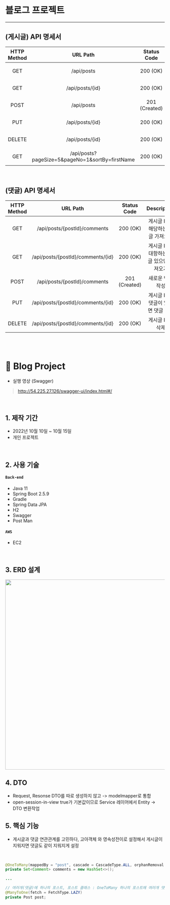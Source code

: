 # 블로그 프로젝트
---------
## (게시글) API 명세서
|HTTP Method|URL Path|Status Code|Description|
|:-----:|:-----:|:-----:|:-----:|
| GET | /api/posts | 200 (OK) | 모든 게시글 가져오기 |
| GET | /api/posts/{id} | 200 (OK) | 한 개의 게시글 가져오기 |
| POST | /api/posts | 201 (Created) | 새로운 게시글 작성 |
| PUT | /api/posts/{id} | 200 (OK) | 게시글 ID로 게시글 수정 |
| DELETE | /api/posts/{id} | 200 (OK) | 게시글 ID로 삭제 |
| GET | /api/posts?pageSize=5&pageNo=1&sortBy=firstName | 200 (OK) | 게시글 페이징 |


<br>

## (댓글) API 명세서
|HTTP Method|URL Path|Status Code|Description|
|:-----:|:-----:|:-----:|:-----:|
| GET | /api/posts/{postId}/comments | 200 (OK) | 게시글 ID에 해당하는 댓글 가져오기 |
| GET | /api/posts/{postId}/comments/{id} | 200 (OK) | 게시글 ID에 대항하는 댓글 있으면 가져오기 |
| POST | /api/posts/{postId}/comments | 201 (Created) | 새로운 댓글 작성 |
| PUT | /api/posts/{postId}/comments/{id} | 200 (OK) | 게시글 ID로 댓글이 있다면 댓글 수정 |
| DELETE | /api/posts/{postId}/comments/{id} | 200 (OK) | 게시글 ID로 삭제 |


<br>
<br>

# :pushpin: Blog Project
- 실행 영상 (Swagger)
> http://54.225.27.126/swagger-ui/index.html#/

</br>

## 1. 제작 기간
- 2022년 10월 10일 ~ 10월 15일
- 개인 프로젝트

</br>

## 2. 사용 기술
#### `Back-end`
  - Java 11
  - Spring Boot 2.5.9
  - Gradle
  - Spring Data JPA
  - H2
  - Swagger
  - Post Man

#### `AWS`
  - EC2

</br>

## 3. ERD 설계
<img src="https://github.com/jaeyeonme/spring-blog/blob/main/picture/erd.png?raw=true" width="600" height="600">


## 4. DTO
  - Request, Resonse DTO를 따로 생성하지 않고 -> modelmapper로 통합
  - open-session-in-view true가 기본값이므로 Service 레이어에서 Entity -> DTO 변환작업
  
## 5. 핵심 기능
  - 게시글과 댓글 연관관계를 고민하다, 고아객체 와 영속성전이로 설정해서 게시글이 지워지면 댓글도 같이 지워지게 설정
 
<br> 

```java
@OneToMany(mappedBy = "post", cascade = CascadeType.ALL, orphanRemoval = true)
private Set<Comment> comments = new HashSet<>();

...

// 여러개(댓글)에 하나의 포스트, 포스트 클래스 : OneToMany 하나의 포스트에 여러개 댓글
@ManyToOne(fetch = FetchType.LAZY)
private Post post;
```


